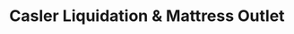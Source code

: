---
title: "Casler Liquidation & Mattress Outlet"
url: /mansfield/casler-liquidation-and-mattress-outlet/
shop: bed
---